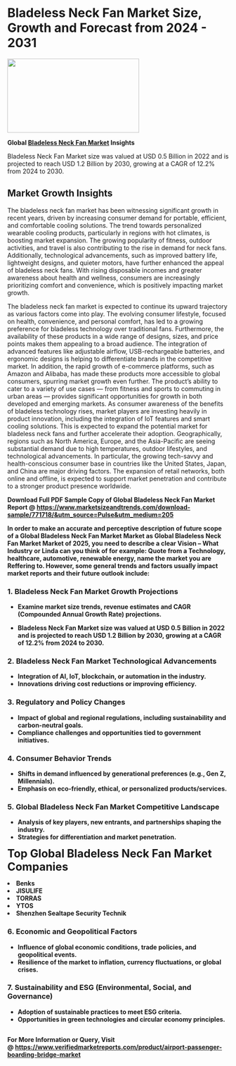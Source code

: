 <H1>Bladeless Neck Fan Market Size, Growth and Forecast from 2024 - 2031</H1><img class="aligncenter size-medium wp-image-584254" src="https://thirdeyenews.in/wp-content/uploads/2024/09/Global-Market-Research-300x168.jpeg" alt="" width="300" height="168" /><p><strong>Global&nbsp;<a href="https://www.marketsizeandtrends.com/download-sample/771718/&amp;utm_source=Pulse&amp;utm_medium=205">Bladeless Neck Fan Market</a> Insights</strong></p><p>Bladeless Neck Fan Market size was valued at USD 0.5 Billion in 2022 and is projected to reach USD 1.2 Billion by 2030, growing at a CAGR of 12.2% from 2024 to 2030.</p><p><h2>Market Growth Insights</h2> <p>The bladeless neck fan market has been witnessing significant growth in recent years, driven by increasing consumer demand for portable, efficient, and comfortable cooling solutions. The trend towards personalized wearable cooling products, particularly in regions with hot climates, is boosting market expansion. The growing popularity of fitness, outdoor activities, and travel is also contributing to the rise in demand for neck fans. Additionally, technological advancements, such as improved battery life, lightweight designs, and quieter motors, have further enhanced the appeal of bladeless neck fans. With rising disposable incomes and greater awareness about health and wellness, consumers are increasingly prioritizing comfort and convenience, which is positively impacting market growth.</p> <p><strong></strong></p> <p>The bladeless neck fan market is expected to continue its upward trajectory as various factors come into play. The evolving consumer lifestyle, focused on health, convenience, and personal comfort, has led to a growing preference for bladeless technology over traditional fans. Furthermore, the availability of these products in a wide range of designs, sizes, and price points makes them appealing to a broad audience. The integration of advanced features like adjustable airflow, USB-rechargeable batteries, and ergonomic designs is helping to differentiate brands in the competitive market. In addition, the rapid growth of e-commerce platforms, such as Amazon and Alibaba, has made these products more accessible to global consumers, spurring market growth even further. The product’s ability to cater to a variety of use cases — from fitness and sports to commuting in urban areas — provides significant opportunities for growth in both developed and emerging markets. As consumer awareness of the benefits of bladeless technology rises, market players are investing heavily in product innovation, including the integration of IoT features and smart cooling solutions. This is expected to expand the potential market for bladeless neck fans and further accelerate their adoption. Geographically, regions such as North America, Europe, and the Asia-Pacific are seeing substantial demand due to high temperatures, outdoor lifestyles, and technological advancements. In particular, the growing tech-savvy and health-conscious consumer base in countries like the United States, Japan, and China are major driving factors. The expansion of retail networks, both online and offline, is expected to support market penetration and contribute to a stronger product presence worldwide. <p><strong></p><p><span class=""><strong>Download Full PDF Sample Copy of Global Bladeless Neck Fan Market Report</strong> @ <a href="https://www.marketsizeandtrends.com/download-sample/771718/&amp;utm_source=Pulse&amp;utm_medium=205" target="_blank">https://www.marketsizeandtrends.com/download-sample/771718/&amp;utm_source=Pulse&amp;utm_medium=205</a></span></p><p>In order to make an accurate and perceptive description of future scope of a Global&nbsp;Bladeless Neck Fan Market Market as Global&nbsp;Bladeless Neck Fan Market Market of 2025, you need to describe a clear Vision &ndash; What Industry or Linda can you think of for example: Quote from a Technology, healthcare, automotive, renewable energy, name the market you are Reffering to. However, some general trends and factors usually impact market reports and their future outlook include:</p><h3>1.&nbsp;<strong>Bladeless Neck Fan Market Growth Projections</strong></h3><ul><li>Examine market size trends, revenue estimates and CAGR (Compounded Annual Growth Rate) projections.</li><li><p>Bladeless Neck Fan Market size was valued at USD 0.5 Billion in 2022 and is projected to reach USD 1.2 Billion by 2030, growing at a CAGR of 12.2% from 2024 to 2030.</p></li></ul><h3>2.&nbsp;<strong>Bladeless Neck Fan Market Technological Advancements</strong></h3><ul><li>Integration of AI, IoT, blockchain, or automation in the industry.</li><li>Innovations driving cost reductions or improving efficiency.</li></ul><h3>3.&nbsp;<strong>Regulatory and Policy Changes</strong></h3><ul><li>Impact of global and regional regulations, including sustainability and carbon-neutral goals.</li><li>Compliance challenges and opportunities tied to government initiatives.</li></ul><h3>4.&nbsp;<strong>Consumer Behavior Trends</strong></h3><ul><li>Shifts in demand influenced by generational preferences (e.g., Gen Z, Millennials).</li><li>Emphasis on eco-friendly, ethical, or personalized products/services.</li></ul><h3>5.&nbsp;<strong>Global Bladeless Neck Fan Market Competitive Landscape</strong></h3><ul><li>Analysis of key players, new entrants, and partnerships shaping the industry.</li><li>Strategies for differentiation and market penetration.</li></ul><p data-pm-slice="1 1 []"><span style="color: inherit; font-family: inherit; font-size: 25px;">Top Global Bladeless Neck Fan Market Companies</span></p><div class="" data-test-id=""><p><li>Benks</li><li> JISULIFE</li><li> TORRAS</li><li> YTOS</li><li> Shenzhen Sealtape Security Technik</li></p></div><h3>6.&nbsp;<strong>Economic and Geopolitical Factors</strong></h3><ul><li>Influence of global economic conditions, trade policies, and geopolitical events.</li><li>Resilience of the market to inflation, currency fluctuations, or global crises.</li></ul><h3>7.&nbsp;<strong>Sustainability and ESG (Environmental, Social, and Governance)</strong></h3><ul><li>Adoption of sustainable practices to meet ESG criteria.</li><li>Opportunities in green technologies and circular economy principles.</li></ul><h2><strong style="font-size: 14px;">For More Information or Query, Visit @&nbsp;</strong><a style="background-color: #ffffff; font-size: 14px;" href="https://www.marketsizeandtrends.com/report/bladeless-neck-fan-market/" target="_blank">https://www.verifiedmarketreports.com/product/airport-passenger-boarding-bridge-market</a></h2>
